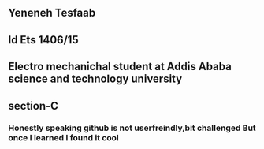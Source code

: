 ## Yeneneh Tesfaab
## Id Ets 1406/15
## Electro mechanichal student at Addis Ababa science and technology university
## section-C
### Honestly speaking github is not userfreindly,bit challenged But once I learned I found it cool
